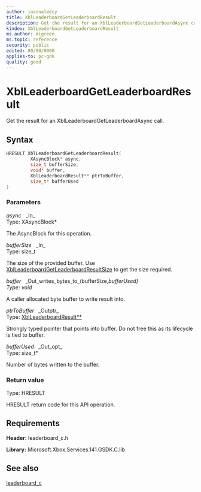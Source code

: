 ```yaml
---
author: joannaleecy
title: XblLeaderboardGetLeaderboardResult
description: Get the result for an XblLeaderboardGetLeaderboardAsync call.
kindex: XblLeaderboardGetLeaderboardResult
ms.author: migreen
ms.topic: reference
security: public
edited: 00/00/0000
applies-to: pc-gdk
quality: good
---
```


# XblLeaderboardGetLeaderboardResult  

Get the result for an XblLeaderboardGetLeaderboardAsync call.  

## Syntax  
  
```cpp
HRESULT XblLeaderboardGetLeaderboardResult(  
         XAsyncBlock* async,  
         size_t bufferSize,  
         void* buffer,  
         XblLeaderboardResult** ptrToBuffer,  
         size_t* bufferUsed  
)  
```  
  
### Parameters  
  
*async* &nbsp;&nbsp;\_In\_  
Type: XAsyncBlock*  
  
The AsyncBlock for this operation.  
  
*bufferSize* &nbsp;&nbsp;\_In\_  
Type: size_t  
  
The size of the provided buffer. Use [XblLeaderboardGetLeaderboardResultSize](xblleaderboardgetleaderboardresultsize.md) to get the size required.  
  
*buffer* &nbsp;&nbsp;\_Out\_writes\_bytes\_to\_(bufferSize,*bufferUsed)  
Type: void*  
  
A caller allocated byte buffer to write result into.  
  
*ptrToBuffer* &nbsp;&nbsp;\_Outptr\_  
Type: [XblLeaderboardResult**](../structs/xblleaderboardresult.md)  
  
Strongly typed pointer that points into buffer. Do not free this as its lifecycle is tied to buffer.  
  
*bufferUsed* &nbsp;&nbsp;\_Out\_opt\_  
Type: size_t*  
  
Number of bytes written to the buffer.  
  
  
### Return value  
Type: HRESULT
  
HRESULT return code for this API operation.
  
## Requirements  
  
**Header:** leaderboard_c.h
  
**Library:** Microsoft.Xbox.Services.141.GSDK.C.lib
  
## See also  
[leaderboard_c](../leaderboard_c_members.md)  
  
  